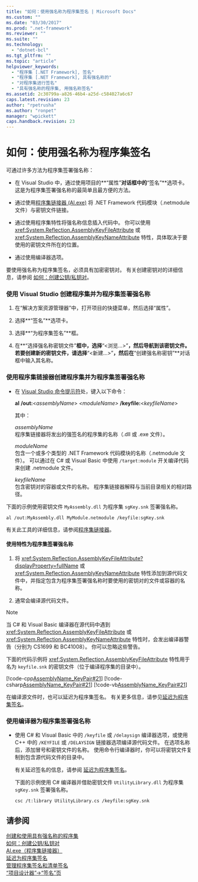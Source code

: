 ```yaml
---
title: "如何：使用强名称为程序集签名 | Microsoft Docs"
ms.custom: ""
ms.date: "03/30/2017"
ms.prod: ".net-framework"
ms.reviewer: ""
ms.suite: ""
ms.technology: 
  - "dotnet-bcl"
ms.tgt_pltfrm: ""
ms.topic: "article"
helpviewer_keywords: 
  - "程序集 [.NET Framework], 签名"
  - "程序集 [.NET Framework], 具有强名称的"
  - "对程序集进行签名"
  - "具有强名称的程序集, 用强名称签名"
ms.assetid: 2c30799a-a826-46b4-a25d-c584027a6c67
caps.latest.revision: 23
author: "rpetrusha"
ms.author: "ronpet"
manager: "wpickett"
caps.handback.revision: 23
---
```

# 如何：使用强名称为程序集签名
可通过许多方法为程序集签署强名称：  
  
-   在 Visual Studio 中，通过使用项目的**“属性”**对话框中的**“签名”**选项卡。 这是为程序集签署强名称的最简单且最方便的方法。  
  
-   通过使用[程序集链接器 \(Al.exe\)](../../../docs/framework/tools/al-exe-assembly-linker.md) 将 .NET Framework 代码模块（.netmodule 文件）与密钥文件链接。  
  
-   通过使用程序集特性将强名称信息插入代码中。 你可以使用 <xref:System.Reflection.AssemblyKeyFileAttribute> 或 <xref:System.Reflection.AssemblyKeyNameAttribute> 特性，具体取决于要使用的密钥文件所在的位置。  
  
-   通过使用编译器选项。  
  
 要使用强名称为程序集签名，必须具有加密密钥对。 有关创建密钥对的详细信息，请参阅 [如何：创建公钥\/私钥对](../../../docs/framework/app-domains/how-to-create-a-public-private-key-pair.md)。  
  
### 使用 Visual Studio 创建程序集并为程序集签署强名称  
  
1.  在“解决方案资源管理器”中，打开项目的快捷菜单，然后选择“属性”。  
  
2.  选择**“签名”**选项卡。  
  
3.  选择**“为程序集签名”**框。  
  
4.  在**“选择强名称密钥文件”**框中，选择**“\<浏览…\>”**，然后导航到该密钥文件。 若要创建新的密钥文件，请选择**“\<新建…\>”**，然后在**“创建强名称密钥”**对话框中输入其名称。  
  
### 使用程序集链接器创建程序集并为程序集签署强名称  
  
-   在 [Visual Studio 命令提示符](../../../docs/framework/tools/developer-command-prompt-for-vs.md)处，键入以下命令：  
  
     **al** **\/out:**\<*assemblyName*\> *\<moduleName\>* **\/keyfile:**\<*keyfileName*\>  
  
     其中：  
  
     *assemblyName*  
     程序集链接器将发出的强签名的程序集的名称（.dll 或 .exe 文件）。  
  
     *moduleName*  
     包含一个或多个类型的 .NET Framework 代码模块的名称（.netmodule 文件）。 可以通过在 C\# 或 Visual Basic 中使用 `/target:module` 开关编译代码来创建 .netmodule 文件。  
  
     *keyfileName*  
     包含密钥对的容器或文件的名称。 程序集链接器解释与当前目录相关的相对路径。  
  
 下面的示例使用密钥文件 `MyAssembly.dll` 为程序集 `sgKey.snk` 签署强名称。  
  
```  
al /out:MyAssembly.dll MyModule.netmodule /keyfile:sgKey.snk  
```  
  
 有关此工具的详细信息，请参阅[程序集链接器](../../../docs/framework/tools/al-exe-assembly-linker.md)。  
  
#### 使用特性为程序集签署强名称  
  
1.  将 <xref:System.Reflection.AssemblyKeyFileAttribute?displayProperty=fullName> 或 <xref:System.Reflection.AssemblyKeyNameAttribute> 特性添加到源代码文件中，并指定包含为程序集签署强名称时要使用的密钥对的文件或容器的名称。  
  
2.  通常会编译源代码文件。  
  
> [!NOTE]
>  当 C\# 和 Visual Basic 编译器在源代码中遇到 <xref:System.Reflection.AssemblyKeyFileAttribute> 或 <xref:System.Reflection.AssemblyKeyNameAttribute> 特性时，会发出编译器警告（分别为 CS1699 和 BC41008）。 你可以忽略这些警告。  
  
 下面的代码示例将 <xref:System.Reflection.AssemblyKeyFileAttribute> 特性用于名为 `keyfile.snk` 的密钥文件（位于编译程序集的目录中）。  
  
 [!code-cpp[AssemblyName_KeyPair#21](../../../samples/snippets/cpp/VS_Snippets_CLR/AssemblyName_KeyPair/CPP/keyfileattrib.cpp#21)]
 [!code-csharp[AssemblyName_KeyPair#21](../../../samples/snippets/csharp/VS_Snippets_CLR/AssemblyName_KeyPair/CS/keyfileattrib.cs#21)]
 [!code-vb[AssemblyName_KeyPair#21](../../../samples/snippets/visualbasic/VS_Snippets_CLR/AssemblyName_KeyPair/VB/keyfileattrib.vb#21)]  
  
 在编译源文件时，也可以延迟为程序集签名。 有关更多信息，请参见[延迟为程序集签名](../../../docs/framework/app-domains/delay-sign-assembly.md)。  
  
### 使用编译器为程序集签署强名称  
  
-   使用 C\# 和 Visual Basic 中的 `/keyfile` 或 `/delaysign` 编译器选项，或使用 C\+\+ 中的 `/KEYFILE` 或 `/DELAYSIGN` 链接器选项编译源代码文件。 在选项名称后，添加冒号和密钥文件的名称。 使用命令行编译器时，你可以将密钥文件复制到包含源代码文件的目录中。  
  
     有关延迟签名的信息，请参阅 [延迟为程序集签名](../../../docs/framework/app-domains/delay-sign-assembly.md)。  
  
     下面的示例使用 C\# 编译器并借助密钥文件 `UtilityLibrary.dll` 为程序集 `sgKey.snk` 签署强名称。  
  
    ```  
    csc /t:library UtilityLibrary.cs /keyfile:sgKey.snk  
    ```  
  
## 请参阅  
 [创建和使用具有强名称的程序集](../../../docs/framework/app-domains/create-and-use-strong-named-assemblies.md)   
 [如何：创建公钥\/私钥对](../../../docs/framework/app-domains/how-to-create-a-public-private-key-pair.md)   
 [Al.exe（程序集链接器）](../../../docs/framework/tools/al-exe-assembly-linker.md)   
 [延迟为程序集签名](../../../docs/framework/app-domains/delay-sign-assembly.md)   
 [管理程序集签名和清单签名](../Topic/Managing%20Assembly%20and%20Manifest%20Signing.md)   
 [“项目设计器”\-\>“签名”页](../Topic/Signing%20Page,%20Project%20Designer.md)